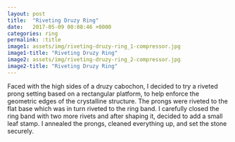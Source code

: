 ```yaml
---
layout: post
title:  "Riveting Druzy Ring"
date:   2017-05-09 00:08:46 +0000
categories: ring
permalink: :title
image1: assets/img/riveting-druzy-ring_1-compressor.jpg
image1-title: "Riveting Druzy Ring"
image2: assets/img/riveting-druzy-ring_2-compressor.jpg
image2-title: "Riveting Druzy Ring"
---
```

Faced with the high sides of a druzy cabochon, I decided to try a riveted prong setting based on a rectangular platform, to help enforce the geometric edges of the crystalline structure. The prongs were riveted to the flat base which was in turn riveted to the ring band. I carefully closed the ring band with two more rivets and after shaping it, decided to add a small leaf stamp. I annealed the prongs, cleaned everything up, and set the stone securely.